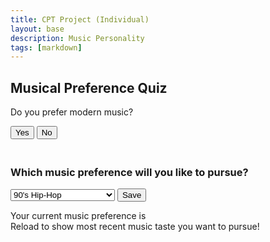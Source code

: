 ```yaml
---
title: CPT Project (Individual)
layout: base
description: Music Personality
tags: [markdown]
---
```


<div data-aos="fade-right">
<h2>Musical Preference Quiz</h2>
<div id="question1">
<p>Do you prefer modern music?</p>
<button onclick="answer(true)">Yes</button>
<button onclick="answer(false)">No</button>
</div>
<div id="question2" style="display: none">
<p>Do you enjoy music with a fast tempo?</p>
<button onclick="answer(true)">Yes</button>
<button onclick="answer(false)">No</button>
</div>
<div id="question3" style="display: none">
<p>Do you like music with lyrics?</p>
<button onclick="answer(true)">Yes</button>
<button onclick="answer(false)">No</button>
</div>
<div id="question4" style="display: none">
<p>Do you prefer instrumental music?</p>
<button onclick="answer(true)">Yes</button>
<button onclick="answer(false)">No</button>
</div>
<div id="question5" style="display: none">
<p>Do you enjoy electronic music?</p>
<button onclick="answer(true)">Yes</button>
<button onclick="answer(false)">No</button>
</div>
<div id="question6" style="display: none">
<p>Do you prefer music from different cultures?</p>
<button onclick="answer(true)">Yes</button>
<button onclick="answer(false)">No</button>
</div>
<div id="result" style="display: none"></div>
</div>


<div style="padding: 10px;"></div>


<div data-aos="fade-right">
<h3>Which music preference will you like to pursue?</h3>
<select id="music-select">
  <option>90's Hip-Hop</option>
  <option>Rock N Roll</option>
  <option>Modern Rap/Street Drill</option>
  <option>UK Drill</option>
  <option>Classical Music</option>
  <option>Classical Jazz</option>
  <option>Pop Music</option>
  <option>Old Style Soul</option>
  <option>EDM</option>
  <option>Country/Folk</option>
  <option>Blues</option>
  <option>K-POP</option>
  <option>Funk</option>
  <option>Salsa</option>
  <option>Goth</option>
  <option>Latin/Spanish</option>
  <option>French Classical</option>
  <option>Jamaican</option>
  <option>Japanese Classical</option>
  <option>Bollywood Music</option>
  <option>Iranian Music</option>
  <option>Chinese Folk</option>
  <option>Opera</option>
  <option>Heavy Metal</option>
  <option>2000's Rap</option>
  <option>Mashed Soul & Rap</option>
  <option>Upbeat</option>
  <option>Poprock</option>
  <option>Hawaiian/Islander Music</option>
</select>
<button id="save-button">Save</button>
<p>Your current music preference is <span id="saved-music"></span><br>Reload to show most recent music taste you want to pursue!</p>
</div>


<script>
// JavaScript code that listens to a click on the "Save" button and saves the selected value to local storage
const saveButton = document.getElementById('save-button');
const musicSelect = document.getElementById('music-select');
//empty list
let currentMusic = [];
function displaySavedMusic(selectedMusic) {
  //spacing
  let x = " " + selectedMusic;
  //pushes the selectedMusic into the empty list
  currentMusic.push(x);
  //identifying span element in lines 80-81
  let spaan = document.getElementById("saved-music");
  //setting the text to the music genre selected, innerHTML changes what is between the span text.
  spaan.innerHTML = currentMusic;
};
saveButton.addEventListener('click', function() {
  const selectedMusic = musicSelect.value;
  localStorage.setItem('selectedMusic', selectedMusic);
  displaySavedMusic(selectedMusic);
}
)
// JavaScript code that retrieves and displays the saved value when the page is loaded
const savedMusic = localStorage.getItem('selectedMusic');
if (savedMusic) {
  displaySavedMusic(savedMusic);
}
</script>


<script>
    // Music list
var musicList = ["90's Hip-Hop", "Rock N Roll", "Modern Rap/Street Drill", /* Add the rest of the genres */];
// Sets the current question
var currentQuestion = 1;
// Array for the answers to the questions
var answers = [];


// Function for the questions
function answer(response) {
  // Finds the current answer and hides or unhides it
  answers[currentQuestion - 1] = response;
  document.getElementById("question" + currentQuestion).style.display = "none";
  currentQuestion++;


  if (currentQuestion <= 6) {
    document.getElementById("question" + currentQuestion).style.display = "block";
  } else {
    removeMusicGenres(answers[0], answers[1], answers[2], answers[3], answers[4], answers[5]);
    document.getElementById("result").style.display = "block";
    document.getElementById("result").innerHTML = "Based on your answers, we recommend the following music genres: " + musicList.join(", ");
  }
}


function removeMusicGenres(genre1, genre2, genre3, genre4, genre5, genre6) {
  musicList = musicList.filter(item => item !== genre1 && item !== genre2 && item !== genre3 && item !== genre4 && item !== genre5 && item !== genre6);
}


function removeMusicGenres(likesFast, likesSlow, likesInstrumental, likesElectronic, likesVocals, likesLyrical) {
  if (likesFast) {
    musicList = musicList.filter(genre => genre !== "Classical Music" && genre !== "Classical Jazz" && genre !== "Old Style Soul" && genre !== "Blues" && genre !== "French Classical" && genre !== "Opera" && genre !== "Hawaiian/Islander Music");
  }


  if (likesSlow) {
    musicList = musicList.filter(genre => genre !== "EDM" && genre !== "K-POP" && genre !== "Funk" && genre !== "Salsa" && genre !== "Heavy Metal" && genre !== "Upbeat");
  }


  if (likesInstrumental) {
    musicList = musicList.filter(genre => genre !== "Modern Rap/Street Drill" && genre !== "K-POP" && genre !== "2000's Rap" && genre !== "Mashed Soul & Rap" && genre !== "Poprock");
  }


  if (likesElectronic) {
    musicList = musicList.filter(genre => genre !== "Classical Music" && genre !== "Classical Jazz" && genre !== "Old Style Soul" && genre !== "Blues" && genre !== "Country/Folk" && genre !== "French Classical" && genre !== "Japanese Classical" && genre !== "Opera" && genre !== "Hawaiian/Islander Music");
  }


  if (likesVocals) {
    musicList = musicList.filter(genre => genre !== "EDM" && genre !== "Classical Music" && genre !== "Classical Jazz" && genre !== "Country/Folk" && genre !== "Chinese Folk");
  }


  if (likesLyrical) {
    musicList = musicList.filter(genre => genre !== "EDM" && genre !== "K-POP" && genre !== "Funk" && genre !== "Salsa" && genre !== "Heavy Metal" && genre !== "Upbeat" && genre !== "Poprock" && genre !== "Hawaiian/Islander Music");
  }
}
// The result of the function
document.getElementById("result").innerHTML = "Based on your answers, we recommend the following music genres: " + musicList.join(", ");


</script>

